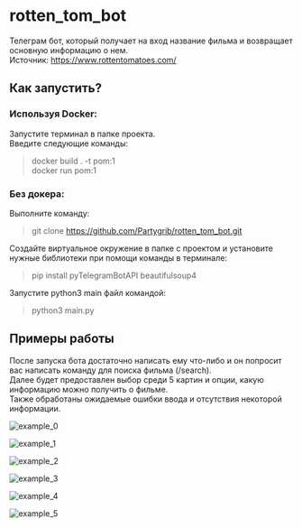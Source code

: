 # rotten_tom_bot
Телеграм бот, который получает на вход название фильма и возвращает основную информацию о нем.   
Источник: https://www.rottentomatoes.com/

## Как запустить?  
### Используя Docker:  
Запустите терминал в папке проекта.   
Введите следующие команды:  
>docker  build . -t pom:1  
>docker run pom:1

### Без докера:

Выполните команду: 

>git clone https://github.com/Partygrib/rotten_tom_bot.git

Создайте виртуальное окружение в папке с проектом и установите нужные библиотеки при помощи команды в терминале: 
>pip install pyTelegramBotAPI beautifulsoup4

Запустите python3 main файл командой: 
>python3 main.py

## Примеры работы
После запуска бота достаточно написать ему что-либо и он попросит вас написать команду для поиска фильма (/search).  
Далее будет предоставлен выбор среди 5 картин и опции, какую информацию можно получить о фильме.  
Также обработаны ожидаемые ошибки ввода и отсутствия некоторой информации.

![example_0](https://github.com/{username}/{repository}/raw/{branch}/{path}/image.png)

![example_1](https://github.com/{username}/{repository}/raw/{branch}/{path}/image.png)

![example_2](https://github.com/{username}/{repository}/raw/{branch}/{path}/image.png)

![example_3](https://github.com/{username}/{repository}/raw/{branch}/{path}/image.png)

![example_4](https://github.com/{username}/{repository}/raw/{branch}/{path}/image.png)

![example_5](https://github.com/{username}/{repository}/raw/{branch}/{path}/image.png)
